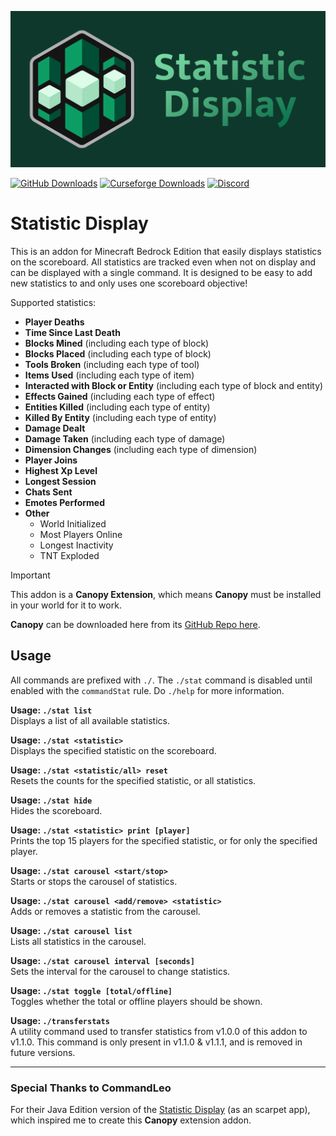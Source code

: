 ![Statistic Display Logo](./stat_logo_banner.png)

[![GitHub Downloads](https://img.shields.io/github/downloads/ForestOfLight/Statistic-Display/total?label=Github%20downloads&logo=github)](https://github.com/ForestOfLight/Statistic-Display/releases/latest)
[![Curseforge Downloads](https://cf.way2muchnoise.eu/full_1127625_downloads.svg)](https://www.curseforge.com/minecraft-bedrock/scripts/statistic-display)
[![Discord](https://badgen.net/discord/members/9KGche8fxm?icon=discord&label=Discord&list=what)](https://discord.gg/9KGche8fxm)

# Statistic Display

This is an addon for Minecraft Bedrock Edition that easily displays statistics on the scoreboard. All statistics are tracked even when not on display and can be displayed with a single command. It is designed to be easy to add new statistics to and only uses one scoreboard objective!

Supported statistics:

- **Player Deaths**
- **Time Since Last Death**
- **Blocks Mined** (including each type of block)
- **Blocks Placed** (including each type of block)
- **Tools Broken** (including each type of tool)
- **Items Used** (including each type of item)
- **Interacted with Block or Entity** (including each type of block and entity)
- **Effects Gained** (including each type of effect)
- **Entities Killed** (including each type of entity)
- **Killed By Entity** (including each type of entity)
- **Damage Dealt**
- **Damage Taken** (including each type of damage)
- **Dimension Changes** (including each type of dimension)
- **Player Joins**
- **Highest Xp Level**
- **Longest Session**
- **Chats Sent**
- **Emotes Performed**
- **Other**
  - World Initialized
  - Most Players Online
  - Longest Inactivity
  - TNT Exploded

> [!IMPORTANT]
> This addon is a **Canopy Extension**, which means **Canopy** must be installed in your world for it to work.

**Canopy** can be downloaded here from its [GitHub Repo here](https://github.com/ForestOfLight/Canopy).

## Usage

All commands are prefixed with `./`. The `./stat` command is disabled until enabled with the `commandStat` rule. Do `./help` for more information.

**Usage: `./stat list`**  
Displays a list of all available statistics.

**Usage: `./stat <statistic>`**  
Displays the specified statistic on the scoreboard.

**Usage: `./stat <statistic/all> reset`**  
Resets the counts for the specified statistic, or all statistics.

**Usage: `./stat hide`**  
Hides the scoreboard.

**Usage: `./stat <statistic> print [player]`**  
Prints the top 15 players for the specified statistic, or for only the specified player.

**Usage: `./stat carousel <start/stop>`**  
Starts or stops the carousel of statistics.

**Usage: `./stat carousel <add/remove> <statistic>`**  
Adds or removes a statistic from the carousel.

**Usage: `./stat carousel list`**  
Lists all statistics in the carousel.

**Usage: `./stat carousel interval [seconds]`**  
Sets the interval for the carousel to change statistics.

**Usage: `./stat toggle [total/offline]`**  
Toggles whether the total or offline players should be shown.

**Usage: `./transferstats`**  
A utility command used to transfer statistics from v1.0.0 of this addon to v1.1.0. This command is only present in v1.1.0 & v1.1.1, and is removed in future versions.

---

### Special Thanks to CommandLeo

For their Java Edition version of the [Statistic Display](https://github.com/CommandLeo/scarpet/wiki/Statistic-Display) (as an scarpet app), which inspired me to create this **Canopy** extension addon.
